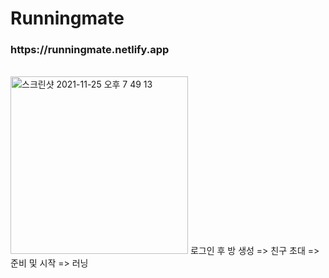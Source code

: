# Runningmate
<h3><a>https://runningmate.netlify.app</a></h3><br/>

<img width="284" alt="스크린샷 2021-11-25 오후 7 49 13" src="https://user-images.githubusercontent.com/64008899/143671177-5a1827e2-9586-42ee-aa5c-59a77fee3ef7.png">
로그인 후 방 생성 => 친구 초대 => 준비 및 시작 => 러닝<br/>
